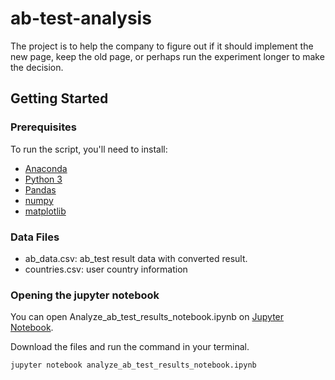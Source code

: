 # ab-test-analysis
The project is to help the company to figure out if it should implement the new page, keep the old page, or perhaps run the experiment longer to make the decision. 

## Getting Started 
### Prerequisites

To run the script, you'll need to install:
- [Anaconda](https://www.google.com)
- [Python 3](https://www.python.org/download/releases/3.0/)
- [Pandas](https://pandas.pydata.org/)
- [numpy](https://numpy.org/)
- [matplotlib](https://matplotlib.org/)

### Data Files 
- ab_data.csv: ab_test result data with converted result.
- countries.csv: user country information

### Opening the jupyter notebook
You can open Analyze_ab_test_results_notebook.ipynb on [Jupyter Notebook](https://jupyter.org/). 

 Download the files and run the command in your terminal.

 `jupyter notebook analyze_ab_test_results_notebook.ipynb`